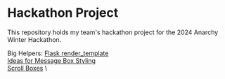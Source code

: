 # Hackathon Project

This repository holds my team's hackathon project for the 2024 Anarchy Winter Hackathon.

Big Helpers:
[Flask render_template](https://www.digitalocean.com/community/tutorials/how-to-use-templates-in-a-flask-application) \
[Ideas for Message Box Styling](https://www.youtube.com/watch?v=mkXdvs8H7TA) \
[Scroll Boxes](https://www.quackit.com/html/codes/html_scroll_box.cfm) \
